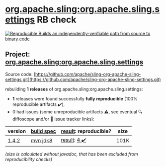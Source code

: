 [org.apache.sling:org.apache.sling.settings](https://central.sonatype.com/artifact/org.apache.sling/org.apache.sling.settings/1.4.2/versions) RB check
=======

[![Reproducible Builds](https://reproducible-builds.org/images/logos/rb.svg) an independently-verifiable path from source to binary code](https://reproducible-builds.org/)

## Project: [org.apache.sling:org.apache.sling.settings](https://central.sonatype.com/artifact/org.apache.sling/org.apache.sling.settings/1.4.2/versions)

Source code: [https://github.com/apache/sling-org-apache-sling-settings.git](https://github.com/apache/sling-org-apache-sling-settings.git)

rebuilding **1 releases** of org.apache.sling:org.apache.sling.settings:
- **1** releases were found successfully **fully reproducible** (100% reproducible artifacts :heavy_check_mark:),
- 0 had issues (some unreproducible artifacts :warning:, see eventual :mag: diffoscope and/or :memo: issue tracker links):

| version | [build spec](/BUILDSPEC.md) | [result](https://reproducible-builds.org/docs/jvm/): reproducible? | size |
| -- | --------- | ------ | -- |
| [1.4.2](https://central.sonatype.com/artifact/org.apache.sling/org.apache.sling.settings/1.4.2/pom) | [mvn jdk8](org.apache.sling.settings-1.4.2.buildspec) | [result](org.apache.sling.settings-1.4.2.buildinfo): [4 :heavy_check_mark: ](org.apache.sling.settings-1.4.2.buildcompare) | 101K |

<i>(size is calculated without javadoc, that has been excluded from reproducibility checks)</i>
